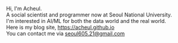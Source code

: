 Hi, I'm Acheul.  
A social scientist and programmer now at Seoul National University.  
I'm interested in AI/ML for both the data world and the real world.  
Here is my blog site, https://acheul.github.io  
You can contact me via seoul605.21@gmail.com
